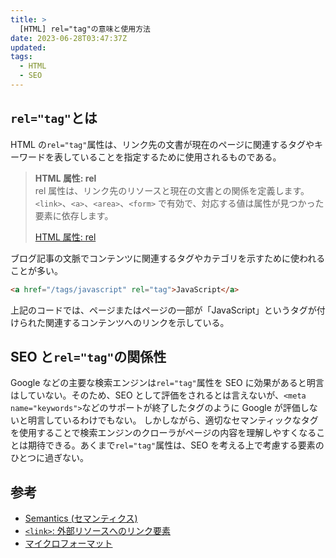 ```yaml
---
title: >
  [HTML] rel="tag"の意味と使用方法
date: 2023-06-28T03:47:37Z
updated:
tags:
  - HTML
  - SEO
---
```


## `rel="tag"`とは

HTML の`rel="tag"`属性は、リンク先の文書が現在のページに関連するタグやキーワードを表していることを指定するために使用されるものである。

> **HTML 属性: rel**  
> rel 属性は、リンク先のリソースと現在の文書との関係を定義します。 `<link>`、`<a>`、`<area>`、`<form>` で有効で、対応する値は属性が見つかった要素に依存します。
>
> [HTML 属性: rel](https://developer.mozilla.org/ja/docs/Web/HTML/Attributes/rel)

ブログ記事の文脈でコンテンツに関連するタグやカテゴリを示すために使われることが多い。

```html
<a href="/tags/javascript" rel="tag">JavaScript</a>
```

上記のコードでは、ページまたはページの一部が「JavaScript」というタグが付けられた関連するコンテンツへのリンクを示している。

## SEO と`rel="tag"`の関係性

Google などの主要な検索エンジンは`rel="tag"`属性を SEO に効果があると明言はしていない。そのため、SEO として評価をされるとは言えないが、`<meta name="keywords">`などのサポートが終了したタグのように Google が評価しないと明言しているわけでもない。
しかしながら、適切なセマンティックなタグを使用することで検索エンジンのクローラがページの内容を理解しやすくなることは期待できる。あくまで`rel="tag"`属性は、SEO を考える上で考慮する要素のひとつに過ぎない。

## 参考

- [Semantics (セマンティクス)](https://developer.mozilla.org/ja/docs/Glossary/Semantics)
- [`<link>`: 外部リソースへのリンク要素](https://developer.mozilla.org/ja/docs/Web/HTML/Element/link)
- [マイクロフォーマット](https://developer.mozilla.org/ja/docs/Web/HTML/microformats)
